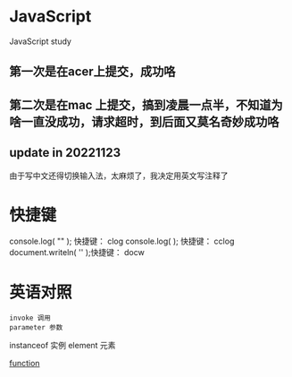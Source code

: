 # JavaScript
JavaScript study 
## 第一次是在acer上提交，成功咯
## 第二次是在mac 上提交，搞到凌晨一点半，不知道为啥一直没成功，请求超时，到后面又莫名奇妙成功咯

## update in 20221123
由于写中文还得切换输入法，太麻烦了，我决定用英文写注释了

# 快捷键
console.log( "" );     快捷键： clog
console.log(  );       快捷键： cclog
document.writeln( '' );快捷键： docw

# 英语对照
    invoke 调用
    parameter 参数 
instanceof 实例
element 元素

[function](./05function.js)